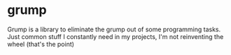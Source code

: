 # grump
Grump is a library to eliminate the grump out of some programming tasks. Just common stuff I constantly need in my projects, I'm not reinventing the wheel (that's the point)
